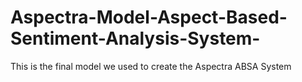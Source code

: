 # Aspectra-Model-Aspect-Based-Sentiment-Analysis-System-
This is the final model we used to create the Aspectra ABSA System
